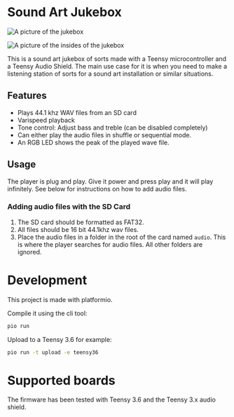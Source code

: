 # Sound Art Jukebox

![A picture of the jukebox](juke1.jpeg) 

![A picture of the insides of the jukebox](juke2.jpeg) 

This is a sound art jukebox of sorts made with a Teensy microcontroller and a Teensy Audio Shield. The main use case for it is when you need to make a listening station of sorts for a sound art installation or similar situations. 

## Features

- Plays 44.1 khz WAV files from an SD card
- Varispeed playback
- Tone control: Adjust bass and treble (can be disabled completely)
- Can either play the audio files in shuffle or sequential mode.
- An RGB LED shows the peak of the played wave file.

## Usage

The player is plug and play. Give it power and press play and it will play infinitely. See below for instructions on how to add audio files.

### Adding audio files with the SD Card

1. The SD card should be formatted as FAT32.
2. All files should be 16 bit 44.1khz wav files.
3. Place the audio files in a folder in the root of the card named `audio`. This is where the player searches for audio files. All other folders are ignored.

# Development

This project is made with platformio. 

Compile it using the cli tool:

```bash
pio run
```

Upload to a Teensy 3.6 for example:

```bash
pio run -t upload -e teensy36
```

# Supported boards

The firmware has been tested with Teensy 3.6 and the Teensy 3.x audio shield.
